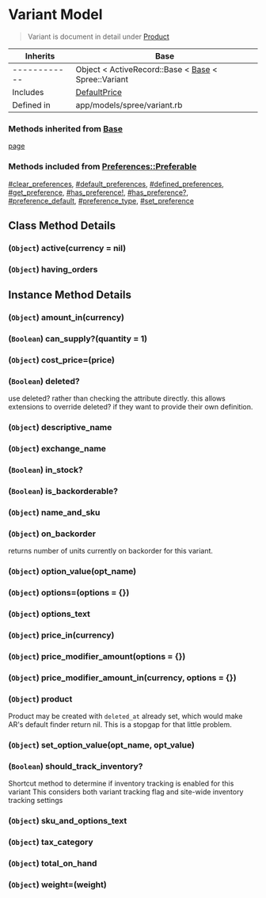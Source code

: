 # Variant Model

> Variant is document in detail under [Product](./Product)

| Inherits   | Base                                                                               |
|------------|------------------------------------------------------------------------------------|
|------------|Object < ActiveRecord::Base < [Base][1] < Spree::Variant                            |
| Includes   | [DefaultPrice][2]                                                                  |
| Defined in | app/models/spree/variant.rb                                                        |


### Methods inherited from [Base][1]

[page][3]

### Methods included from [Preferences::Preferable][4]

[#clear_preferences][5], [#default_preferences][6], [#defined_preferences][7], [#get_preference][8], 
[#has_preference!][9], [#has_preference?][10], [#preference_default][11], [#preference_type][12], 
[#set_preference][13]

## Class Method Details

### (`Object`) **active**(currency = nil)

### (`Object`) **having_orders**

## Instance Method Details

### (`Object`) **amount_in**(currency)

### (`Boolean`) **can_supply?**(quantity = 1)

### (`Object`) **cost_price=**(price)

### (`Boolean`) **deleted?**
use deleted? rather than checking the attribute directly. this allows extensions to override deleted? 
if they want to provide their own definition.

### (`Object`) **descriptive_name**

### (`Object`) **exchange_name**

### (`Boolean`) **in_stock?**

### (`Boolean`) **is_backorderable?**

### (`Object`) **name_and_sku**

### (`Object`) **on_backorder**
returns number of units currently on backorder for this variant.

### (`Object`) **option_value**(opt_name)

### (`Object`) **options=**(options = {})

### (`Object`) **options_text**

### (`Object`) **price_in**(currency)

### (`Object`) **price_modifier_amount**(options = {})

### (`Object`) **price_modifier_amount_in**(currency, options = {})

### (`Object`) **product**
Product may be created with `deleted_at` already set, which would make AR's default finder return 
nil. 
This is a stopgap for that little problem.

### (`Object`) **set_option_value**(opt_name, opt_value)

### (`Boolean`) **should_track_inventory?**
Shortcut method to determine if inventory tracking is enabled for this variant This considers both 
variant tracking flag and site-wide inventory tracking settings

### (`Object`) **sku_and_options_text**

### (`Object`) **tax_category**

### (`Object`) **total_on_hand**

### (`Object`) **weight=**(weight)

[1]: Base.html "Spree::Base (class)"
[2]: DefaultPrice.html "Spree::DefaultPrice (module)"
[3]: Base.html#page-class_method "Spree::Base.page (method)"
[4]: Preferences/Preferable.html "Spree::Preferences::Preferable (module)"
[5]: Preferences/Preferable.html#clear_preferences-instance_method "Spree::Preferences::Preferable#clear_preferences (method)"
[6]: Preferences/Preferable.html#default_preferences-instance_method "Spree::Preferences::Preferable#default_preferences (method)"
[7]: Preferences/Preferable.html#defined_preferences-instance_method "Spree::Preferences::Preferable#defined_preferences (method)"
[8]: Preferences/Preferable.html#get_preference-instance_method "Spree::Preferences::Preferable#get_preference (method)"
[9]: Preferences/Preferable.html#has_preference%21-instance_method "Spree::Preferences::Preferable#has_preference! (method)"
[10]: Preferences/Preferable.html#has_preference%3F-instance_method "Spree::Preferences::Preferable#has_preference? (method)"
[11]: Preferences/Preferable.html#preference_default-instance_method "Spree::Preferences::Preferable#preference_default (method)"
[12]: Preferences/Preferable.html#preference_type-instance_method "Spree::Preferences::Preferable#preference_type (method)"
[13]: Preferences/Preferable.html#set_preference-instance_method "Spree::Preferences::Preferable#set_preference (method)"
